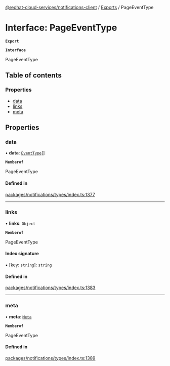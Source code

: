 [@redhat-cloud-services/notifications-client](../README.md) / [Exports](../modules.md) / PageEventType

# Interface: PageEventType

**`Export`**

**`Interface`**

PageEventType

## Table of contents

### Properties

- [data](PageEventType.md#data)
- [links](PageEventType.md#links)
- [meta](PageEventType.md#meta)

## Properties

### data

• **data**: [`EventType`](EventType.md)[]

**`Memberof`**

PageEventType

#### Defined in

[packages/notifications/types/index.ts:1377](https://github.com/RedHatInsights/javascript-clients/blob/master/packages/notifications/types/index.ts#L1377)

___

### links

• **links**: `Object`

**`Memberof`**

PageEventType

#### Index signature

▪ [key: `string`]: `string`

#### Defined in

[packages/notifications/types/index.ts:1383](https://github.com/RedHatInsights/javascript-clients/blob/master/packages/notifications/types/index.ts#L1383)

___

### meta

• **meta**: [`Meta`](Meta.md)

**`Memberof`**

PageEventType

#### Defined in

[packages/notifications/types/index.ts:1389](https://github.com/RedHatInsights/javascript-clients/blob/master/packages/notifications/types/index.ts#L1389)

